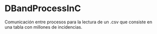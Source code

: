 # DBandProcessInC
Comunicación entre procesos para la lectura de un .csv que consiste en una tabla con millones de incidencias.
